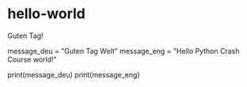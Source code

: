 # hello-world

Guten Tag!

message_deu = "Guten Tag Welt"
message_eng = "Hello Python Crash Course world!"

print(message_deu)
print(message_eng)
